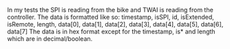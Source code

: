 In my tests the SPI is reading from the bike and TWAI is reading from the controller.
The data is formatted like so: timestamp, isSPI, id, isExtended, isRemote, length, data[0], data[1], data[2], data[3], data[4], data[5], data[6], data[7]
The data is in hex format except for the timestamp, is* and length which are in decimal/boolean.
